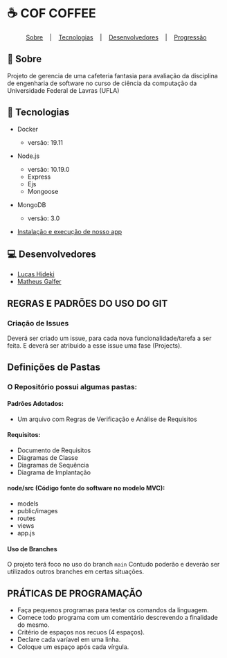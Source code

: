  # :coffee: COF COFFEE
 
<p align="center">
  <a href="#large_blue_diamond-sobre">Sobre</a>&nbsp;&nbsp;&nbsp;&nbsp;|&nbsp;&nbsp;&nbsp;
  <a href="#hammer-tecnologias">Tecnologias</a>&nbsp;&nbsp;&nbsp;&nbsp;|&nbsp;&nbsp;&nbsp;
  <a href="#computer-desenvolvedores">Desenvolvedores</a>&nbsp;&nbsp;&nbsp;&nbsp;|&nbsp;&nbsp;&nbsp;
  <a href="#heavy_exclamation_mark-progressão">Progressão</a>
</p>
 

## :large_blue_diamond: Sobre
Projeto de gerencia de uma cafeteria fantasia para avaliação da disciplina de engenharia de software no curso de ciência da computação da Universidade Federal de Lavras (UFLA)

## :hammer: Tecnologias

* Docker
	* versão: 19.11
* Node.js
	* versão: 10.19.0
	* Express
 	* Ejs
  	* Mongoose
* MongoDB
	* versão: 3.0

* [Instalação e execução de nosso app](node/README.md)
  
## :computer: Desenvolvedores
* [Lucas Hideki](https://github.com/lu-nasc)
* [Matheus Galfer](https://github.com/magalfer)


## REGRAS E PADRÕES DO USO DO GIT
### Criação de Issues
Deverá ser criado um issue, para cada nova funcionalidade/tarefa a ser feita. E deverá ser atribuido a esse issue uma fase (Projects).

## Definições de Pastas
### O Repositório possui algumas pastas:

#### Padrões Adotados: 
* Um arquivo com Regras de Verificação e Análise de Requisitos

#### Requisitos:
* Documento de Requisitos
* Diagramas de Classe
* Diagramas de Sequência
* Diagrama de Implantação


#### node/src (Código fonte do software no modelo MVC):
* models
* public/images
* routes
* views
* app.js

#### Uso de Branches
O projeto terá foco no uso do branch ```main``` 
Contudo poderão e deverão ser utilizados outros branches em certas situações.

## PRÁTICAS DE PROGRAMAÇÃO
- Faça pequenos programas para testar os comandos da linguagem.
- Comece todo programa com um comentário descrevendo a finalidade do mesmo.
- Critério de espaços nos recuos (4 espaços).
- Declare cada varíavel em uma linha.
- Coloque um espaço após cada vírgula.
